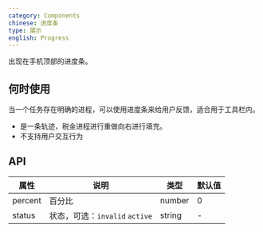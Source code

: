 ```yaml
---
category: Components
chinese: 进度条
type: 展示
english: Progress
---
```


出现在手机顶部的进度条。

## 何时使用

当一个任务存在明确的进程，可以使用进度条来给用户反馈，适合用于工具栏内。

* 是一条轨迹，税金进程进行重做向右进行填充。
* 不支持用户交互行为


## API

| 属性      | 说明           | 类型     | 默认值         |
|----------|---------------|----------|---------------|
| percent  | 百分比 | number | 0 |
| status   | 状态，可选：`invalid` `active` | string   | - |
